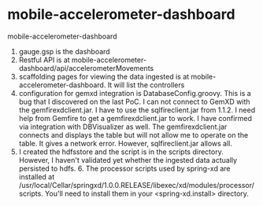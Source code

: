 mobile-accelerometer-dashboard
==============================

mobile-accelerometer-dashboard

1.  gauge.gsp is the dashboard
2.  Restful API is at mobile-accelerometer-dashboard/api/accelerometerMovements
3.  scaffolding pages for viewing the data ingested is at  mobile-accelerometer-dashboard.  It will list the controllers
4.  configuration for gemxd integration is DatabaseConfig.groovy.  This is a bug that I discovered on the last PoC. I can not connect to GemXD with the gemfirexdclient.jar.  I have to use the sqlfireclient.jar from 1.1.2.  I need help from Gemfire to get a gemfirexdclient.jar to work.  I have confirmed via integration with DBVisualizer as well.  The gemfirexdclient.jar connects and displays the table but will not allow me to operate on the table.  It gives a network error.  However, sqlfireclient.jar allows all. 
5.  I created the hdfsstore and the script is in the scripts directory.  However, I haven't validated yet whether the ingested data actually persisted to hdfs. 6. The processor scripts used by spring-xd are installed at /usr/local/Cellar/springxd/1.0.0.RELEASE/libexec/xd/modules/processor/scripts.  You'll need to install them in your <spring-xd.install> directory. 


